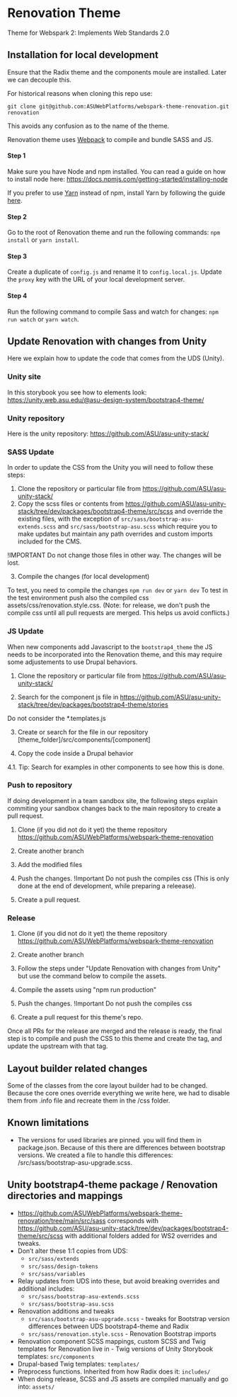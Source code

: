 # Renovation Theme

Theme for Webspark 2: Implements Web Standards 2.0

## Installation for local development

Ensure that the Radix theme and the components moule are installed. Later we can decouple this.

For historical reasons when cloning this repo use:

`git clone git@github.com:ASUWebPlatforms/webspark-theme-renovation.git renovation`

This avoids any confusion as to the name of the theme.

Renovation theme uses [Webpack](https://webpack.js.org) to compile and bundle SASS and JS.

#### Step 1
Make sure you have Node and npm installed.
You can read a guide on how to install node here: https://docs.npmjs.com/getting-started/installing-node

If you prefer to use [Yarn](https://yarnpkg.com) instead of npm, install Yarn by following the guide [here](https://yarnpkg.com/docs/install).

#### Step 2
Go to the root of Renovation theme and run the following commands: `npm install` or `yarn install`.

#### Step 3
Create a duplicate of `config.js` and rename it to `config.local.js`. Update the `proxy` key with the URL of your local development server.

#### Step 4
Run the following command to compile Sass and watch for changes: `npm run watch` or `yarn watch`.

## Update Renovation with changes from Unity

Here we explain how to update the code that comes from the UDS (Unity).

### Unity site

In this storybook you see how to elements look:
https://unity.web.asu.edu/@asu-design-system/bootstrap4-theme/

### Unity repository

Here is the unity repository:
https://github.com/ASU/asu-unity-stack/

### SASS Update

In order to update the CSS from the Unity you will need to follow these steps:

1. Clone the repository or particular file from https://github.com/ASU/asu-unity-stack/
2. Copy the scss files or contents from https://github.com/ASU/asu-unity-stack/tree/dev/packages/bootstrap4-theme/src/scss and override the existing files, with the exception of `src/sass/bootstrap-asu-extends.scss` and `src/sass/bootstrap-asu.scss` which require you to make updates but maintain any path overrides and custom imports included for the CMS.

!IMPORTANT
Do not change those files in other way. The changes will be lost.

3. Compile the changes (for local development)

To test, you need to compile the changes `npm run dev` or `yarn dev`
To test in the test environment push also the compiled css assets/css/renovation.style.css. (Note: for release, we don't push the compile css until all pull requests are merged. This helps us avoid conflicts.)

### JS Update

When new components add Javascript to the `bootstrap4_theme` the JS needs to be incorporated into the Renovation theme, and this may require some adjustements to use Drupal behaviors.

1. Clone the repository or particular file from https://github.com/ASU/asu-unity-stack/

2. Search for the component js file in https://github.com/ASU/asu-unity-stack/tree/dev/packages/bootstrap4-theme/stories

Do not consider the *.templates.js

3. Create or search for the file in our repository [theme_folder]/src/components/[component]

4. Copy the code inside a Drupal behavior

4.1. Tip: Search for examples in other components to see how this is done.

### Push to repository

If doing development in a team sandbox site, the following steps explain commiting your sandbox changes back to the main repository to create a pull request.

1. Clone (if you did not do it yet) the theme repository https://github.com/ASUWebPlatforms/webspark-theme-renovation

2. Create another branch

3. Add the modified files

4. Push the changes. !Important  Do not push the compiles css (This is only done at the end of development, while preparing a releease).

5. Create a pull request.

### Release

1. Clone (if you did not do it yet) the theme repository https://github.com/ASUWebPlatforms/webspark-theme-renovation

2. Create another branch

3. Follow the steps under "Update Renovation with changes from Unity" but use the command below to compile the assets.

4. Compile the assets using "npm run production"

5. Push the changes. !Important  Do not push the compiles css

6. Create a pull request for this theme's repo.

Once all PRs for the release are merged and the release is ready, the final step is to compile and push the CSS to this theme and create the tag, and update the upstream with that tag.

## Layout builder related changes

Some of the classes from the core layout builder had to be changed. Because the core ones override everything we write here, we had to disable them from .info file and recreate them in the /css folder.


## Known limitations

 - The versions for used libraries are pinned. you will find them in package.json. Because of this there are differences between bootstrap versions. We created a file to handle this differences: /src/sass/bootstrap-asu-upgrade.scss.


## Unity bootstrap4-theme package / Renovation directories and mappings

* https://github.com/ASUWebPlatforms/webspark-theme-renovation/tree/main/src/sass corresponds with https://github.com/ASU/asu-unity-stack/tree/dev/packages/bootstrap4-theme/src/scss with additional folders added for WS2 overrides and tweaks.
* Don’t alter these 1:1 copies from UDS:
  * `src/sass/extends`
  * `src/sass/design-tokens`
  * `src/sass/variables`
* Relay updates from UDS into these, but avoid breaking overrides and additional includes:
  * `src/sass/bootstrap-asu-extends.scss`
  * `src/sass/bootstrap-asu.scss`
* Renovation additions and tweaks
  * `src/sass/bootstrap-asu-upgrade.scss` - tweaks for Bootstrap version differences between UDS bootstrap4-theme and Radix
  * `src/sass/renovation.style.scss` - Renovation Bootstrap imports
* Renovation component SCSS mappings, custom SCSS and Twig templates for Renovation live in - Twig versions of Unity Storybook templates:
`src/components`
* Drupal-based Twig templates:
`templates/`
* Preprocess functions. Inherited from how Radix does it:
`includes/`
* When doing release, SCSS and JS assets are compiled manually and go into:
`assets/`
